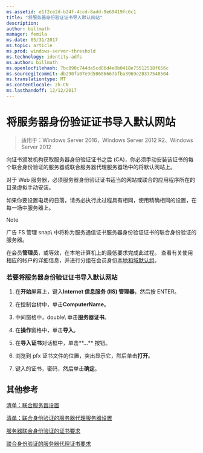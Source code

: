 ```yaml
---
ms.assetid: e1f2ce2d-b24f-4ccd-8add-9e69419fc6c1
title: "将服务器身份验证证书导入默认网站"
description: 
author: billmath
manager: femila
ms.date: 05/31/2017
ms.topic: article
ms.prod: windows-server-threshold
ms.technology: identity-adfs
ms.author: billmath
ms.openlocfilehash: 7bc890c744de5cd86d4e8b0418e75512518f656c
ms.sourcegitcommit: db290fa07e9d50686667bfba3969e20377548504
ms.translationtype: MT
ms.contentlocale: zh-CN
ms.lasthandoff: 12/12/2017
---
```

# <a name="import-a-server-authentication-certificate-to-the-default-web-site"></a>将服务器身份验证证书导入默认网站

>适用于：Windows Server 2016，Windows Server 2012 R2、Windows Server 2012

向证书颁发机构获取服务器身份验证证书之后 \(CA\)，你必须手动安装该证书的每个联合身份验证的服务器或联合服务器代理服务器场中的将默认网站上。  
  
对于 Web 服务器，必须服务器身份验证证书适当的网站或联合的应用程序所在的目录虚拟手动安装。  
  
如果你要设置电场的日落，请务必执行此过程具有相同，使用精确相同的设置，在每一场中服务器上。  
  
> [!NOTE]  
> 广告 FS 管理 snap\ 中将称为服务通信证书服务器身份验证证书的联合身份验证的服务器。  
  
在会员**管理员**，或等效，在本地计算机上的最低要求完成此过程。  查看有关使用相应的帐户的详细信息，并进行分组在会员身份[本地和域默认组](https://go.microsoft.com/fwlink/?LinkId=83477)。   
  
### <a name="to-import-a-server-authentication-certificate-to-the-default-web-site"></a>若要将服务器身份验证证书导入默认网站  
  
1.  在**开始**屏幕上，键入**Internet 信息服务 \(IIS\) 管理器**，然后按 ENTER。  
  
2.  在控制台树中，单击**ComputerName**。  
  
3.  中间窗格中，double\ 单击**服务器证书**。  
  
4.  在**操作**窗格中，单击**导入**。  
  
5.  在**导入证书**对话框中，单击**…** 按钮。  
  
6.  浏览到 pfx 证书文件的位置，突出显示它，然后单击**打开**。  
  
7.  键入的证书，密码，然后单击**确定**。  
  
## <a name="additional-references"></a>其他参考  
[清单：联合服务器设置](Checklist--Setting-Up-a-Federation-Server.md)  
  
[清单：联合身份验证的服务器代理服务器设置](Checklist--Setting-Up-a-Federation-Server-Proxy.md)  
  
[服务器联合身份验证的证书要求](https://technet.microsoft.com/library/dd807040.aspx)  
  
[联合身份验证的服务器代理证书要求](https://technet.microsoft.com/library/dd807054.aspx)  
   
  

